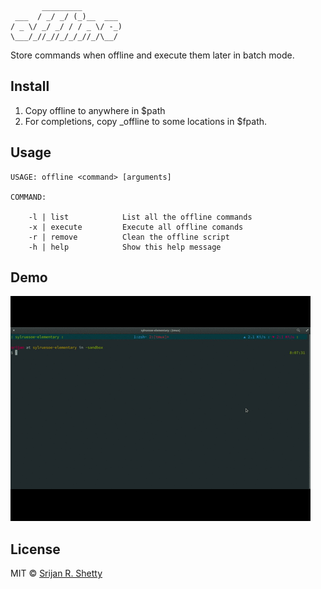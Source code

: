 ```
       _________
 ___  / _/ _/ (_)__  ___
/ _ \/ _/ _/ / / _ \/ -_)
\___/_//_//_/_/_//_/\__/

```

Store commands when offline and execute them later in batch mode.

Install
-------

1. Copy offline to anywhere in \$path
2. For completions, copy \_offline to some locations in \$fpath.

Usage
------

```
USAGE: offline <command> [arguments]

COMMAND:

    -l | list            List all the offline commands
    -x | execute         Execute all offline comands
    -r | remove          Clean the offline script
    -h | help            Show this help message
```

Demo
-------

![demo](./offline.gif)

License
-------

MIT © [Srijan R. Shetty](https://srijanshetty.in)
